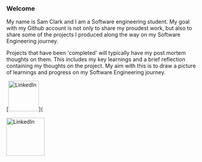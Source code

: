 ### Welcome

My name is Sam Clark and I am a Software engineering student. My goal with my Github account is not only to share my proudest work, but also to share some of the projects I produced along the way on my Software Engineering journey.

Projects that have been 'completed' will typically have my post mortem thoughts on them. This includes my key learnings and a brief reflection containing my thoughts on the project. My aim with this is to draw a picture of learnings and progress on my Software Engineering journey.



[<img alt="LinkedIn" width="80px" src="https://github.com/Sam-j-Clark/Sam-j-Clark/assets/83252922/3b92e8cd-edeb-434e-a633-43a1a0f664ec" />](


<a href="https://www.linkedin.com/in/sam-clark-295158205/">
  <img src="https://github.com/Sam-j-Clark/Sam-j-Clark/assets/83252922/3b92e8cd-edeb-434e-a633-43a1a0f664ec" alt="LinkedIn" width="100" />
</a>
